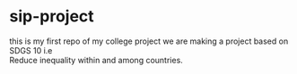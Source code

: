 # sip-project
this is my first repo of my college project
we are making a project based on SDGS 10 i.e <br>
Reduce inequality within and among countries.
